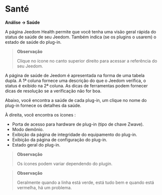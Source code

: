 # Santé

**Análise → Saúde**

A página Jeedom Health permite que você tenha uma visão geral rápida do status de saúde de seu Jeedom.
Também indica (se os plugins o usarem) o estado de saúde do plug-in.

> **Observação**
>
> Clique no ícone no canto superior direito para acessar a referência do seu Jeedom.

A página de saúde de Jeedom é apresentada na forma de uma tabela dupla.
A 1ª coluna fornece uma descrição do que o Jeedom verifica, o status é exibido na 2ª coluna.
As dicas de ferramentas podem fornecer dicas de resolução se a verificação não for boa.

Abaixo, você encontra a saúde de cada plug-in, um clique no nome do plug-in fornece os detalhes da saúde.

À direita, você encontra os ícones :

- Porta de acesso para hardware de plug-in (tipo de chave Zwave).
- Modo demônio.
- Exibição da página de integridade do equipamento do plug-in.
- Exibição da página de configuração do plug-in.
- Estado geral do plug-in.

> **Observação**
>
> Os ícones podem variar dependendo do plugin.

> **Observação**
>
> Geralmente quando a linha está verde, está tudo bem e quando está vermelha, há um problema.
